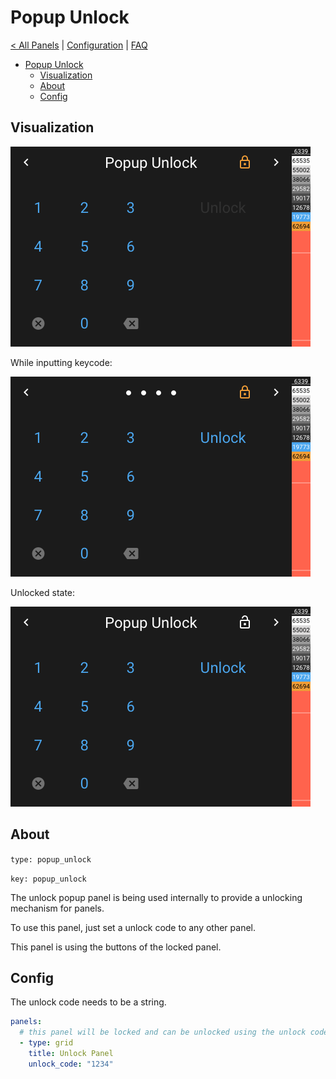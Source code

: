 # Popup Unlock

[< All Panels](README.md) | [Configuration](../Config.md) | [FAQ](../FAQ.md)

- [Popup Unlock](#popup-unlock)
  - [Visualization](#visualization)
  - [About](#about)
  - [Config](#config)

## Visualization

![Popup Unlock](../assets/popup_unlock.png)

While inputting keycode:

![Popup Input](../assets/popup_unlock_input.png)

Unlocked state:

![Popup Unlock Open](../assets/popup_unlock_open.png)

## About

`type: popup_unlock`

`key: popup_unlock`

The unlock popup panel is being used internally to provide a unlocking mechanism for panels.

To use this panel, just set a unlock code to any other panel.

This panel is using the buttons of the locked panel.

## Config

The unlock code needs to be a string.

```yaml
panels:
  # this panel will be locked and can be unlocked using the unlock code
  - type: grid
    title: Unlock Panel
    unlock_code: "1234"
```
